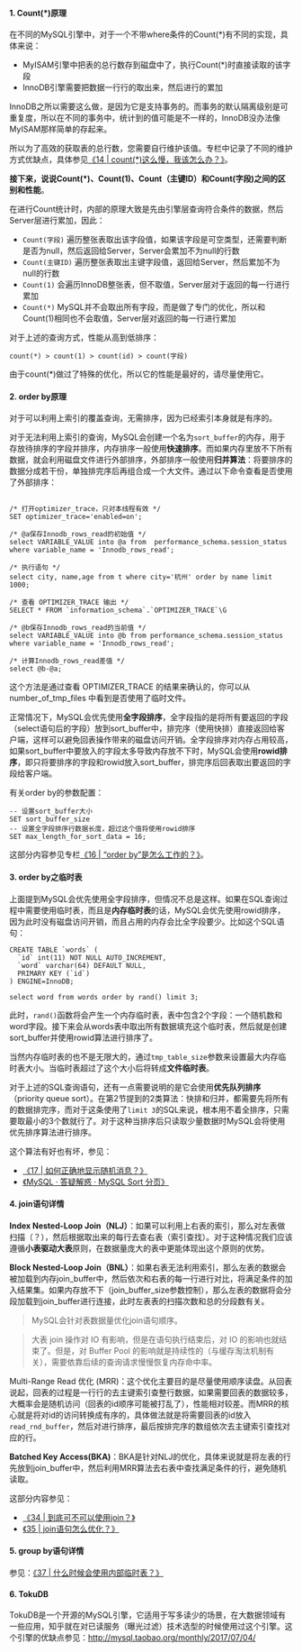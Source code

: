 #### 1. Count(*)原理

在不同的MySQL引擎中，对于一个不带where条件的Count(*)有不同的实现，具体来说：

- MyISAM引擎中把表的总行数存到磁盘中了，执行Count(*)时直接读取的该字段
- InnoDB引擎需要把数据一行行的取出来，然后进行的累加

InnoDB之所以需要这么做，是因为它是支持事务的。而事务的默认隔离级别是可重复度，所以在不同的事务中，统计到的值可能是不一样的，InnoDB没办法像MyISAM那样简单的存起来。

所以为了高效的获取表的总行数，您需要自行维护该值。专栏中记录了不同的维护方式优缺点，具体参见[《14 | count(*)这么慢，我该怎么办？》](https://time.geekbang.org/column/article/72775)。

**接下来，说说Count(*)、Count(1)、Count（主键ID）和Count(字段)之间的区别和性能**。

在进行Count统计时，内部的原理大致是先由引擎层查询符合条件的数据，然后Server层进行累加，因此：

- `Count(字段)` 遍历整张表取出该字段值，如果该字段是可空类型，还需要判断是否为null，然后返回给Server，Server会累加不为null的行数
- `Count(主键ID)` 遍历整张表取出主键字段值，返回给Server，然后累加不为null的行数
- `Count(1)` 会遍历InnoDB整张表，但不取值，Server层对于返回的每一行进行累加
- `Count(*)` MySQL并不会取出所有字段，而是做了专门的优化，所以和Count(1)相同也不会取值，Server层对返回的每一行进行累加

对于上述的查询方式，性能从高到低排序：

```mysql
count(*) > count(1) > count(id) > count(字段)
```

由于count(*)做过了特殊的优化，所以它的性能是最好的，请尽量使用它。

#### 2. order by原理

对于可以利用上索引的覆盖查询，无需排序，因为已经索引本身就是有序的。

对于无法利用上索引的查询，MySQL会创建一个名为`sort_buffer`的内存，用于存放待排序的字段并排序，内存排序一般使用**快速排序**。而如果内存里放不下所有数据，就会利用磁盘文件进行外部排序，外部排序一般使用**归并算法**：将要排序的数据分成若干份，单独排完序后再组合成一个大文件。通过以下命令查看是否使用了外部排序：

```mysql

/* 打开optimizer_trace，只对本线程有效 */
SET optimizer_trace='enabled=on'; 

/* @a保存Innodb_rows_read的初始值 */
select VARIABLE_VALUE into @a from  performance_schema.session_status where variable_name = 'Innodb_rows_read';

/* 执行语句 */
select city, name,age from t where city='杭州' order by name limit 1000; 

/* 查看 OPTIMIZER_TRACE 输出 */
SELECT * FROM `information_schema`.`OPTIMIZER_TRACE`\G

/* @b保存Innodb_rows_read的当前值 */
select VARIABLE_VALUE into @b from performance_schema.session_status where variable_name = 'Innodb_rows_read';

/* 计算Innodb_rows_read差值 */
select @b-@a;
```

这个方法是通过查看 OPTIMIZER_TRACE 的结果来确认的，你可以从 number_of_tmp_files 中看到是否使用了临时文件。

正常情况下，MySQL会优先使用**全字段排序**，全字段指的是将所有要返回的字段（select语句后的字段）放到sort_buffer中，排完序（使用快排）直接返回给客户端，这样可以避免回表操作带来的磁盘访问开销。全字段排序对内存占用较高，如果sort_buffer中要放入的字段太多导致内存放不下时，MySQL会使用**rowid排序**，即只将要排序的字段和rowid放入sort_buffer，排完序后回表取出要返回的字段给客户端。

有关order by的参数配置：

```mysql
-- 设置sort_buffer大小
SET sort_buffer_size
-- 设置全字段排序行数据长度，超过这个值将使用rowid排序
SET max_length_for_sort_data = 16;
```

这部分内容参见专栏[《16 | “order by”是怎么工作的？》](https://time.geekbang.org/column/article/73479)。

#### 3. order by之临时表

上面提到MySQL会优先使用全字段排序，但情况不总是这样。如果在SQL查询过程中需要使用临时表，而且是**内存临时表**的话，MySQL会优先使用rowid排序，因为此时没有磁盘访问开销，而且占用的内存会比全字段要少。比如这个SQL语句：

```mysql
CREATE TABLE `words` ( 
  `id` int(11) NOT NULL AUTO_INCREMENT, 
  `word` varchar(64) DEFAULT NULL, 
  PRIMARY KEY (`id`)
) ENGINE=InnoDB;

select word from words order by rand() limit 3;
```

此时，`rand()`函数将会产生一个内存临时表，表中包含2个字段：一个随机数和word字段。接下来会从words表中取出所有数据填充这个临时表，然后就是创建sort_buffer并使用rowid算法进行排序了。

当然内存临时表的也不是无限大的，通过`tmp_table_size`参数来设置最大内存临时表大小。当临时表超过了这个大小后将转成**文件临时表**。

对于上述的SQL查询语句，还有一点需要说明的是它会使用**优先队列排序**（priority queue sort）。在第2节提到的2类算法：快排和归并，都需要先将所有的数据排完序，而对于这条使用了`limit 3`的SQL来说，根本用不着全排序，只需要取最小的3个数就行了。对于这种当排序后只读取少量数据时MySQL会将使用优先排序算法进行排序。

这个算法有好也有坏，参见：

- [《17 | 如何正确地显示随机消息？》](https://time.geekbang.org/column/article/73795)
- [《MySQL · 答疑解惑 · MySQL Sort 分页》](http://mysql.taobao.org/monthly/2015/06/04/)

#### 4. join语句详情

**Index Nested-Loop Join（NLJ）**：如果可以利用上右表的索引，那么对左表做扫描（？），然后根据取出来的每行去查右表（索引查找）。对于这种情况我们应该遵循**小表驱动大表**原则，在数据量庞大的表中更能体现出这个原则的优势。

**Block Nested-Loop Join（BNL）**：如果右表无法利用索引，那么左表的数据会被加载到内存join_buffer中，然后依次和右表的每一行进行对比，将满足条件的加入结果集。如果内存放不下（join_buffer_size参数控制），那么左表的数据将会分段加载到join_buffer进行连接，此时左表表的扫描次数和总的分段数有关。

> MySQL会针对表数据量优化join语句顺序。

> 大表 join 操作对 IO 有影响，但是在语句执行结束后，对 IO 的影响也就结束了。但是，对 Buffer Pool 的影响就是持续性的（与缓存淘汰机制有关），需要依靠后续的查询请求慢慢恢复内存命中率。

Multi-Range Read 优化 (MRR)：这个优化主要目的是尽量使用顺序读盘。从回表说起，回表的过程是一行行的去主键索引查整行数据，如果需要回表的数据较多，大概率会是随机访问（回表的id顺序可能被打乱了），性能相对较差。而MRR的核心就是将对id的访问转换成有序的，具体做法就是将需要回表的id放入`read_rnd_buffer`，然后对进行排序，最后按排完序的数组依次去主键索引查找对应的行。

**Batched Key Access(BKA)**：BKA是针对NLJ的优化，具体来说就是将左表的行先放到join_buffer中，然后利用MRR算法去右表中查找满足条件的行，避免随机读取。

这部分内容参见：

- [《34 | 到底可不可以使用join？》](https://time.geekbang.org/column/article/79700)
- [《35 | join语句怎么优化？》](https://time.geekbang.org/column/article/80147)

#### 5. group by语句详情

参见：[《37 | 什么时候会使用内部临时表？》](https://time.geekbang.org/column/article/80477)

#### 6. TokuDB

TokuDB是一个开源的MySQL引擎，它适用于写多读少的场景，在大数据领域有一些应用，知乎就在对已读服务（曝光过滤）技术选型的时候使用过这个引擎。这个引擎的优缺点参见：http://mysql.taobao.org/monthly/2017/07/04/